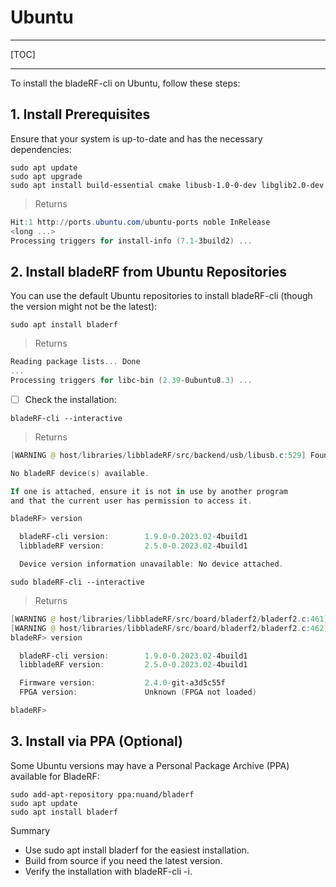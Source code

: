 # Ubuntu

---

[TOC]

---

To install the bladeRF-cli on Ubuntu, follow these steps:

## 1. Install Prerequisites

Ensure that your system is up-to-date and has the necessary dependencies:

```
sudo apt update
sudo apt upgrade
sudo apt install build-essential cmake libusb-1.0-0-dev libglib2.0-dev
```
> Returns
```powershell
Hit:1 http://ports.ubuntu.com/ubuntu-ports noble InRelease
<long ...>
Processing triggers for install-info (7.1-3build2) ...
```

## 2. Install bladeRF from Ubuntu Repositories

You can use the default Ubuntu repositories to install bladeRF-cli (though the version might not be the latest):

```
sudo apt install bladerf
```
> Returns
```powershell
Reading package lists... Done
...
Processing triggers for libc-bin (2.39-0ubuntu8.3) ...
```

- [ ] Check the installation:

```
bladeRF-cli --interactive
```
> Returns
```powershell
[WARNING @ host/libraries/libbladeRF/src/backend/usb/libusb.c:529] Found a bladeRF via VID/PID, but could not open it due to insufficient permissions.

No bladeRF device(s) available.

If one is attached, ensure it is not in use by another program
and that the current user has permission to access it.

bladeRF> version

  bladeRF-cli version:        1.9.0-0.2023.02-4build1
  libbladeRF version:         2.5.0-0.2023.02-4build1

  Device version information unavailable: No device attached.
```

```
sudo bladeRF-cli --interactive
```
> Returns
```powershell
[WARNING @ host/libraries/libbladeRF/src/board/bladerf2/bladerf2.c:461] FPGA bitstream file not found.
[WARNING @ host/libraries/libbladeRF/src/board/bladerf2/bladerf2.c:462] Skipping further initialization...
bladeRF> version

  bladeRF-cli version:        1.9.0-0.2023.02-4build1
  libbladeRF version:         2.5.0-0.2023.02-4build1

  Firmware version:           2.4.0-git-a3d5c55f
  FPGA version:               Unknown (FPGA not loaded)

bladeRF> 
```

## 3. Install via PPA (Optional)

Some Ubuntu versions may have a Personal Package Archive (PPA) available for BladeRF:

```
sudo add-apt-repository ppa:nuand/bladerf
sudo apt update
sudo apt install bladerf
```

Summary
-	Use sudo apt install bladerf for the easiest installation.
-	Build from source if you need the latest version.
-	Verify the installation with bladeRF-cli -i.
